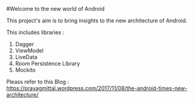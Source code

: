 #Welcome to the new world of Android

This project's aim is to bring insights to the new architecture of Android.

This includes libraries :
1. Dagger
2. ViewModel
3. LiveData
4. Room Persistence Library
5. Mockito

Pleass refer to this Blog : https://prayagmittal.wordpress.com/2017/11/08/the-android-times-new-architecture/
